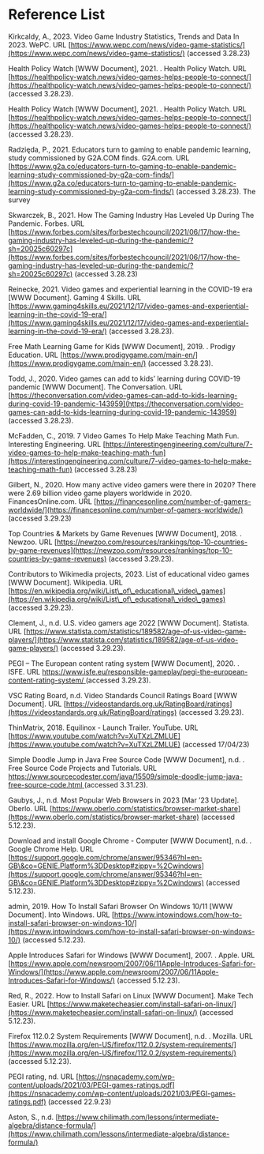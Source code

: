 # Reference List

Kirkcaldy, A., 2023. Video Game Industry Statistics, Trends and Data In 2023. WePC. URL [https://www.wepc.com/news/video-game-statistics/](https://www.wepc.com/news/video-game-statistics/) (accessed 3.28.23)

Health Policy Watch \[WWW Document], 2021. . Health Policy Watch. URL [https://healthpolicy-watch.news/video-games-helps-people-to-connect/](https://healthpolicy-watch.news/video-games-helps-people-to-connect/) (accessed 3.28.23).

Health Policy Watch \[WWW Document], 2021. . Health Policy Watch. URL [https://healthpolicy-watch.news/video-games-helps-people-to-connect/](https://healthpolicy-watch.news/video-games-helps-people-to-connect/) (accessed 3.28.23).

Radzięda, P., 2021. Educators turn to gaming to enable pandemic learning, study commissioned by G2A.COM finds. G2A.com. URL [https://www.g2a.co/educators-turn-to-gaming-to-enable-pandemic-learning-study-commissioned-by-g2a-com-finds/](https://www.g2a.co/educators-turn-to-gaming-to-enable-pandemic-learning-study-commissioned-by-g2a-com-finds/) (accessed 3.28.23). The survey

Skwarczek, B., 2021. How The Gaming Industry Has Leveled Up During The Pandemic. Forbes. URL [https://www.forbes.com/sites/forbestechcouncil/2021/06/17/how-the-gaming-industry-has-leveled-up-during-the-pandemic/?sh=20025c60297c](https://www.forbes.com/sites/forbestechcouncil/2021/06/17/how-the-gaming-industry-has-leveled-up-during-the-pandemic/?sh=20025c60297c) (accessed 3.28.23)

Reinecke, 2021. Video games and experiential learning in the COVID-19 era \[WWW Document]. Gaming 4 Skills. URL [https://www.gaming4skills.eu/2021/12/17/video-games-and-experiential-learning-in-the-covid-19-era/](https://www.gaming4skills.eu/2021/12/17/video-games-and-experiential-learning-in-the-covid-19-era/) (accessed 3.28.23).&#x20;

Free Math Learning Game for Kids \[WWW Document], 2019. . Prodigy Education. URL [https://www.prodigygame.com/main-en/](https://www.prodigygame.com/main-en/) (accessed 3.28.23).

Todd, J., 2020. Video games can add to kids’ learning during COVID-19 pandemic \[WWW Document]. The Conversation. URL [https://theconversation.com/video-games-can-add-to-kids-learning-during-covid-19-pandemic-143959](https://theconversation.com/video-games-can-add-to-kids-learning-during-covid-19-pandemic-143959) (accessed 3.28.23).

McFadden, C., 2019. 7 Video Games To Help Make Teaching Math Fun. Interesting Engineering. URL [https://interestingengineering.com/culture/7-video-games-to-help-make-teaching-math-fun](https://interestingengineering.com/culture/7-video-games-to-help-make-teaching-math-fun) (accessed 3.28.23)

Gilbert, N., 2020. How many active video gamers were there in 2020? There were 2.69 billion video game players worldwide in 2020. FinancesOnline.com. URL [https://financesonline.com/number-of-gamers-worldwide/](https://financesonline.com/number-of-gamers-worldwide/) (accessed 3.29.23)

Top Countries & Markets by Game Revenues \[WWW Document], 2018. . Newzoo. URL [https://newzoo.com/resources/rankings/top-10-countries-by-game-revenues](https://newzoo.com/resources/rankings/top-10-countries-by-game-revenues) (accessed 3.29.23).

Contributors to Wikimedia projects, 2023. List of educational video games \[WWW Document]. Wikipedia. URL [https://en.wikipedia.org/wiki/List\_of\_educational\_video\_games](https://en.wikipedia.org/wiki/List\_of\_educational\_video\_games) (accessed 3.29.23).

Clement, J., n.d. U.S. video gamers age 2022 \[WWW Document]. Statista. URL [https://www.statista.com/statistics/189582/age-of-us-video-game-players/](https://www.statista.com/statistics/189582/age-of-us-video-game-players/) (accessed 3.29.23).

PEGI – The European content rating system \[WWW Document], 2020. . ISFE. URL [https://www.isfe.eu/responsible-gameplay/pegi-the-european-content-rating-system/ ](https://www.isfe.eu/responsible-gameplay/pegi-the-european-content-rating-system/)(accessed 3.29.23).

VSC Rating Board, n.d. Video Standards Council Ratings Board \[WWW Document]. URL [https://videostandards.org.uk/RatingBoard/ratings](https://videostandards.org.uk/RatingBoard/ratings) (accessed 3.29.23).

ThinMatrix, 2018. Equilinox - Launch Trailer. YouTube. URL [https://www.youtube.com/watch?v=XuTXzLZMLUE](https://www.youtube.com/watch?v=XuTXzLZMLUE) (accessed 17/04/23)

Simple Doodle Jump in Java Free Source Code \[WWW Document], n.d. . Free Source Code Projects and Tutorials. URL [https://www.sourcecodester.com/java/15509/simple-doodle-jump-java-free-source-code.html ](https://www.sourcecodester.com/java/15509/simple-doodle-jump-java-free-source-code.html)(accessed 3.31.23).

Gaubys, J., n.d. Most Popular Web Browsers in 2023 \[Mar ’23 Update]. Oberlo. URL [https://www.oberlo.com/statistics/browser-market-share](https://www.oberlo.com/statistics/browser-market-share) (accessed 5.12.23).

Download and install Google Chrome - Computer \[WWW Document], n.d. . Google Chrome Help. URL [https://support.google.com/chrome/answer/95346?hl=en-GB\&co=GENIE.Platform%3DDesktop#zippy=%2Cwindows](https://support.google.com/chrome/answer/95346?hl=en-GB\&co=GENIE.Platform%3DDesktop#zippy=%2Cwindows) (accessed 5.12.23).

admin, 2019. How To Install Safari Browser On Windows 10/11 \[WWW Document]. Into Windows. URL [https://www.intowindows.com/how-to-install-safari-browser-on-windows-10/](https://www.intowindows.com/how-to-install-safari-browser-on-windows-10/) (accessed 5.12.23).

Apple Introduces Safari for Windows \[WWW Document], 2007. . Apple. URL [https://www.apple.com/newsroom/2007/06/11Apple-Introduces-Safari-for-Windows/](https://www.apple.com/newsroom/2007/06/11Apple-Introduces-Safari-for-Windows/) (accessed 5.12.23).

Red, R., 2022. How to Install Safari on Linux \[WWW Document]. Make Tech Easier. URL [https://www.maketecheasier.com/install-safari-on-linux/](https://www.maketecheasier.com/install-safari-on-linux/) (accessed 5.12.23).

Firefox  112.0.2 System Requirements \[WWW Document], n.d. . Mozilla. URL [https://www.mozilla.org/en-US/firefox/112.0.2/system-requirements/](https://www.mozilla.org/en-US/firefox/112.0.2/system-requirements/) (accessed 5.12.23).

PEGI rating, nd. URL [https://nsnacademy.com/wp-content/uploads/2021/03/PEGI-games-ratings.pdf](https://nsnacademy.com/wp-content/uploads/2021/03/PEGI-games-ratings.pdf) (accessed 22.9.23)

Aston, S., n.d. [https://www.chilimath.com/lessons/intermediate-algebra/distance-formula/](https://www.chilimath.com/lessons/intermediate-algebra/distance-formula/)
